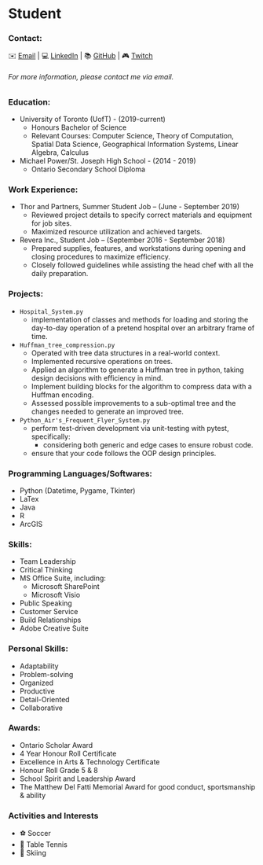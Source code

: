 # Student
### Contact:
✉️ [Email](mailto:guyrdmello@gmail.com) | 💻 [LinkedIn](https://www.linkedin.com/in/guydmello/) | 📚 [GitHub](https://github.com/guydmello) | 🎮 [Twitch](https://www.twitch.tv/geezus_almighty)
###### For more information, please contact me via email.

### Education:
- University of Toronto (UofT) - (2019-current)
  * Honours Bachelor of Science
  * Relevant Courses: Computer Science, Theory of Computation, Spatial Data Science, Geographical Information Systems, Linear Algebra, Calculus
- Michael Power/St. Joseph High School - (2014 - 2019)
  * Ontario Secondary School Diploma

### Work Experience:
- Thor and Partners, Summer Student Job – (June - September 2019)
  * Reviewed project details to specify correct materials and equipment for job sites.
  * Maximized resource utilization and achieved targets.
- Revera Inc., Student Job – (September 2016 - September 2018)
  * Prepared supplies, features, and workstations during opening and closing procedures to maximize efficiency.
  * Closely followed guidelines while assisting the head chef with all the daily preparation.

### Projects:
- `Hospital_System.py`
  * implementation of classes and methods for loading and storing the day-to-day operation of a pretend hospital over an arbitrary frame of time.
- `Huffman_tree_compression.py`
  * Operated with tree data structures in a real-world context.
  * Implemented recursive operations on trees.
  * Applied an algorithm to generate a Huffman tree in python, taking design decisions with efficiency in mind.
  * Implement building blocks for the algorithm to compress data with a Huffman encoding.
  * Assessed possible improvements to a sub-optimal tree and the changes needed to generate an improved tree.
- `Python_Air's_Frequent_Flyer_System.py`
  * perform test-driven development via unit-testing with pytest, specifically:
    + considering both generic and edge cases to ensure robust code.
  * ensure that your code follows the OOP design principles.

### Programming Languages/Softwares:
- Python (Datetime, Pygame, Tkinter)
- LaTex
- Java
- R
- ArcGIS

### Skills:
- Team Leadership
- Critical Thinking
- MS Office Suite, including:
  * Microsoft SharePoint
  * Microsoft Visio
- Public Speaking
- Customer Service
- Build Relationships
- Adobe Creative Suite

### Personal Skills:
- Adaptability
- Problem-solving
- Organized
- Productive
- Detail-Oriented
- Collaborative

### Awards:
- Ontario Scholar Award
- 4 Year Honour Roll Certificate
- Excellence in Arts & Technology Certificate
- Honour Roll Grade 5 & 8
- School Spirit and Leadership Award
- The Matthew Del Fatti Memorial Award for good conduct, sportsmanship & ability

### Activities and Interests
- ⚽ Soccer
- 🏓 Table Tennis
- 🎿 Skiing

